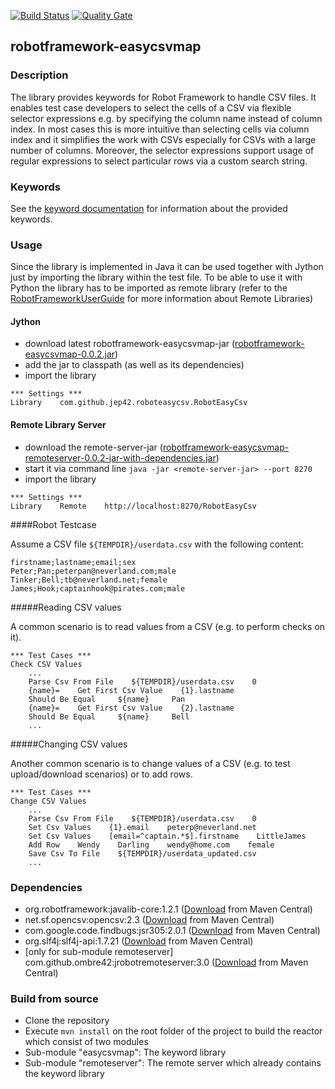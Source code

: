 [![Build Status](https://travis-ci.org/JeP42/robotframework-easycsvmap.svg?branch=master)](https://travis-ci.org/JeP42/robotframework-easycsvmap) [![Quality Gate](https://sonarqube.com/api/badges/gate?key=com.github.jep42:robotframework-easycsvmap-reactor)](https://sonarqube.com/dashboard/index/com.github.jep42:robotframework-easycsvmap-reactor)

## robotframework-easycsvmap

### Description
The library provides keywords for Robot Framework to handle CSV files. It enables test case developers to select the cells of a CSV via flexible selector expressions e.g. by specifying the column name instead of column index. In most cases this is more intuitive than selecting cells via column index and it simplifies the work with CSVs especially for CSVs with a large number of columns. Moreover, the selector expressions support usage of regular expressions to select particular rows via a custom search string.

### Keywords

See the [keyword documentation](https://jep42.github.io/robotframework-easycsvmap/RobotEasyCsv.html) for information about the provided keywords.

### Usage

Since the library is implemented in Java it can be used together with Jython just by importing the library within the test file. To be able to
use it with Python the library has to be imported as remote library (refer to the [RobotFrameworkUserGuide](http://robotframework.org/robotframework/latest/RobotFrameworkUserGuide.html#remote-library-interface) for more information about Remote Libraries)

#### Jython

- download latest robotframework-easycsvmap-jar ([robotframework-easycsvmap-0.0.2.jar](https://repo.maven.apache.org/maven2/com/github/jep42/robotframework-easycsvmap/0.0.2/robotframework-easycsvmap-0.0.2.jar))
- add the jar to classpath (as well as its dependencies)
- import the library

```
*** Settings ***
Library    com.github.jep42.roboteasycsv.RobotEasyCsv
```

#### Remote Library Server

- download the remote-server-jar ([robotframework-easycsvmap-remoteserver-0.0.2-jar-with-dependencies.jar](https://repo.maven.apache.org/maven2/com/github/jep42/robotframework-easycsvmap-remoteserver/0.0.2/robotframework-easycsvmap-remoteserver-0.0.2-jar-with-dependencies.jar))
- start it via command line ``java -jar <remote-server-jar> --port 8270``
- import the library

```
*** Settings ***
Library    Remote    http://localhost:8270/RobotEasyCsv
```


####Robot Testcase

Assume a CSV file ``${TEMPDIR}/userdata.csv`` with the following content:

```
firstname;lastname;email;sex
Peter;Pan;peterpan@neverland.com;male
Tinker;Bell;tb@neverland.net;female
James;Hook;captainhook@pirates.com;male
```

#####Reading CSV values

A common scenario is to read values from a CSV (e.g. to perform checks on it).


```
*** Test Cases ***
Check CSV Values
    ...
    Parse Csv From File    ${TEMPDIR}/userdata.csv    0
    {name}=    Get First Csv Value    {1}.lastname
    Should Be Equal 	${name} 	Pan
    {name}=    Get First Csv Value    {2}.lastname
    Should Be Equal 	${name} 	Bell
    ...
```

#####Changing CSV values

Another common scenario is to change values of a CSV (e.g. to test upload/download scenarios) or to add rows.

```
*** Test Cases ***
Change CSV Values
    ...
    Parse Csv From File    ${TEMPDIR}/userdata.csv    0
    Set Csv Values    {1}.email    peterp@neverland.net
    Set Csv Values    [email=^captain.*$].firstname    LittleJames
    Add Row    Wendy    Darling    wendy@home.com    female
    Save Csv To File    ${TEMPDIR}/userdata_updated.csv
    ...
```


### Dependencies
- org.robotframework:javalib-core:1.2.1 ([Download](https://mvnrepository.com/artifact/org.robotframework/javalib-core/1.2.1) from Maven Central)
- net.sf.opencsv:opencsv:2.3 ([Download](https://mvnrepository.com/artifact/net.sf.opencsv/opencsv/2.3) from Maven Central)
- com.google.code.findbugs:jsr305:2.0.1 ([Download](https://mvnrepository.com/artifact/com.google.code.findbugs/jsr305/2.0.1) from Maven Central)
- org.slf4j:slf4j-api:1.7.21 ([Download](https://mvnrepository.com/artifact/org.slf4j/slf4j-api/1.7.21) from Maven Central)
- [only for sub-module remoteserver] com.github.ombre42:jrobotremoteserver:3.0 ([Download](https://mvnrepository.com/artifact/com.github.ombre42/jrobotremoteserver/3.0) from Maven Central)


### Build from source

- Clone the repository
- Execute ``mvn install`` on the root folder of the project to build the reactor which consist of two modules
- Sub-module "easycsvmap": The keyword library
- Sub-module "remoteserver": The remote server which already contains the keyword library




